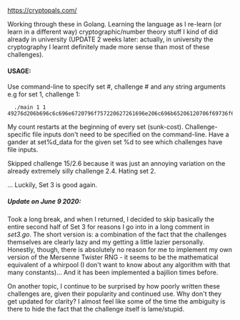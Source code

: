 https://cryptopals.com/

Working through these in Golang. Learning the language as I re-learn (or learn in a different way) cryptographic/number theory stuff I kind of did already in university (UPDATE 2 weeks later: actually, in university the cryptography I learnt definitely made more sense than most of these challenges).

#### USAGE: 

  Use command-line to specify set #, challenge # and any string arguments 
  e.g for set 1, challenge 1: 
  ```
    ./main 1 1 49276d206b696c6c696e6720796f757220627261696e206c696b65206120706f69736f6e6f7573206d757368726f6f6d
  ```
  My count restarts at the beginning of every set (sunk-cost). Challenge-specific file inputs don't need to be specified on the command-line. Have a gander at set%d_data for the given set %d to see which challenges have file inputs.

Skipped challenge 15/2.6 because it was just an annoying variation on the already extremely silly challenge 2.4. Hating set 2.

... Luckily, Set 3 is good again.

##### Update on June 9 2020:
Took a long break, and when I returned, I decided to skip basically the entire second half of Set 3 for reasons I go into in a long comment in *set3.go*. The short version is: a combination of the fact that the challenges themselves are clearly lazy and my getting a little lazier personally. Honestly, though, there is absolutely no reason for me to implement my own version of the Mersenne Twister RNG - it seems to be the mathematical equivalent of a whirpool (I don't want to know about any algorithm with that many constants)... And it has been implemented a bajilion times before.

On another topic, I continue to be surprised by how poorly written these challenges are, given their popularity and continued use. Why don't they get updated for clarity? I almost feel like some of the time the ambiguity is there to hide the fact that the challenge itself is lame/stupid.

